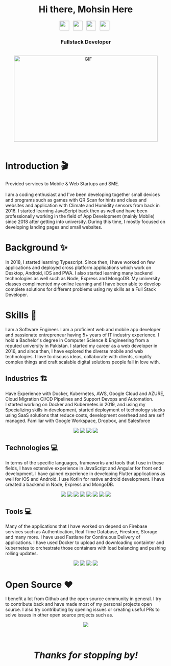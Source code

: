 <div align="center">
   <h1>Hi there, Mohsin Here
   </h1>
</div>
<p align="center">
  <a href="https://www.linkedin.com/in/mohsin-ali-899a00156/"><img height="30" src="https://img.shields.io/badge/-LINKEDIN-0077B5?style=for-the-badge&logo=linkedin&logoColor=white"></a>&nbsp;&nbsp;
  <a href="https://www.upwork.com/freelancers/~01ebcb2301c05f9684"><img height="30" src="https://img.shields.io/badge/-UPWORK-73bb44?style=for-the-badge&logo=upwork&logoColor=white"></a>&nbsp;&nbsp;
  <a href="https://www.fiverr.com/mohsin896"><img height="30" src="https://img.shields.io/badge/-FIVERR-00b22d?style=for-the-badge&logo=fiverr&logoColor=white"></a>&nbsp;&nbsp;
  <a href="https://github.com/Mo5hu"><img height="30" src="https://img.shields.io/badge/-GITHUB-333?style=for-the-badge&logo=github&logoColor=white"></a>&nbsp;&nbsp;
</p>
<div align="center">
<h3>Fullstack Developer</h3>
</div>
<br />
<div align="center">
  <img height="270px" width="450px" alt="GIF" src="https://media.giphy.com/media/26tn33aiTi1jkl6H6/source.gif" />
</div>
<br />
<div align="left">
  <h1>Introduction 🎬</h1>
  <p>
    Provided services to Mobile & Web Startups and SME. 
    </br> </br>
    I am a coding enthusiast and I've been developing together small devices and programs such as games with QR Scan for hints and clues and websites and application with Climate and Humidity sensors from back in 2016. I started learning JavaScript back then as well and have been professionally working in the field of App Development (mainly Mobile) since 2018 after getting into university. During this time, I mostly focused on developing landing pages and small websites.
  </p>
  <h1>Background ✨</h1>
  <p>
    In 2018, I started learning Typescript. Since then, I have worked on few applications and deployed cross platform applications which work on Desktop, Android, iOS and PWA. I also started learning many backend technologies as well such as Node, Express and MongoDB. My university classes complimented my online learning and I have been able to develop complete solutions for different problems using my skills as a Full Stack Developer.
  </p>
  <h1>Skills 👾</h1>
  <p>
    I am a Software Engineer. I am a proficient web and mobile app developer and passionate entrepreneur having 5+ years of IT industry experience.   I hold a Bachelor's degree in Computer Science & Engineering from a reputed university in Pakistan. I started my career as a web developer in 2016, and since then, I have explored the diverse mobile and web technologies. I love to discuss ideas, collaborate with clients, simplify complex things and craft scalable digital solutions people fall in love with.
  </p>
  <h2>Industries 🏗</h2>
  <p>
    Have Experience with Docker, Kubernetes, AWS, Google Cloud and AZURE, Cloud Migration CI/CD Pipelines and Support Devops and Automation.
    </br> I started working on Docker and Kubernetes in 2019, and using my Specializing skills in development, started deployment of technology stacks using SaaS solutions that reduce costs, development overhead and are self managed. Familiar with Google Workspace, Dropbox, and Salesforce
  </p>
  <p align="center">
    <img src="https://img.shields.io/badge/-Full Stack Development-000000?style=for-the-badge">
    <img src="https://img.shields.io/badge/-AI & Machine Learning-000000?style=for-the-badge">
    <img src="https://img.shields.io/badge/-BlockChain & Cryptocurrency-000000?style=for-the-badge">
    <img src="https://img.shields.io/badge/-Internet Of Things-000000?style=for-the-badge">
  </p>
  <h2>Technologies 💻</h2>
  <p>
    In terms of the specific languages, frameworks and tools that I use in these fields, I have extensive experience in JavaScript and Angular for front end development. I have gained experience in developing Flutter applications as well for iOS and Android.
    I use Kotlin for native android development. I have created a backend in Node, Express and MongoDB.
  </p>
  <p align="center">
    <img src="https://img.shields.io/badge/-Javascript-000000?style=for-the-badge&logo=javascript">
    <img src="https://img.shields.io/badge/-NodeJs-000000?style=for-the-badge&logo=express">
    <img src="https://img.shields.io/badge/-HTML5-000000?style=for-the-badge&logo=html5">
    <img src="https://img.shields.io/badge/-SASS-000000?style=for-the-badge&logo=sass">
    <img src="https://img.shields.io/badge/-Ionic-000000?style=for-the-badge&logo=ionic">
    <img src="https://img.shields.io/badge/-TypeScript-000000?style=for-the-badge&logo=typescript">
    <img src="https://img.shields.io/badge/-Angular-000000?style=for-the-badge&logo=angular">
    <img src="https://img.shields.io/badge/-Ethereum Smart Contracts-000000?style=for-the-badge&logo=ethereum">
  </p>
  <h2>Tools 💻</h2>
  <p>
    Many of the applications that I have worked on depend on Firebase services such as Authentication, Real Time Database, Firestore, Storage and many more. I have used Fastlane for Continuous Delivery of applications. I have used Docker to upload and downloading containter and kubernetes to orchestrate those containers with load balancing and pushing rolling updates.
  </p>
  <p align="center">
    <img src="https://img.shields.io/badge/-Firebase-000000?style=for-the-badge&logo=firebase">
    <img src="https://img.shields.io/badge/-Fastlane-000000?style=for-the-badge&logo=fastlane">
    <img src="https://img.shields.io/badge/-docker-000000?style=for-the-badge&logo=docker">
    <img src="https://img.shields.io/badge/-Kubernetes-000000?style=for-the-badge&logo=kubernetes">
  </p>
  <h1>Open Source ❤️</h1>
  <p>
    I benefit a lot from Github and the open source community in general. I try to contribute back and have made most of my personal projects open source. I also try contributing by opening issues or creating useful PRs to solve issues in other open source projects such as.
  </p>
</div>
<p align="center" >
  <a href="https://github.com/anuraghazra/github-readme-stats"> 
    <img src="https://github-readme-stats.vercel.app/api?username=mo5hu&&show_icons=true&theme=radical"/>
  </a>
</p>
<br />
<h1 align="center"><i>Thanks for stopping by!</i></h1>
